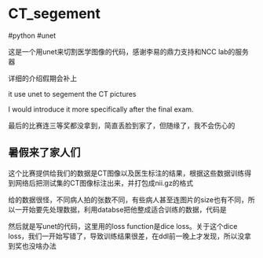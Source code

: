 # CT_segement 

#python #unet

这是一个用unet来切割医学图像的代码，感谢李易的鼎力支持和NCC lab的服务器

详细的介绍假期会补上

it use unet to segement the CT pictures 

I would introduce it more specifically after the final exam.

最后的比赛连三等奖都没拿到，简直丢脸到家了，但随缘了，我不会伤心的

## 暑假来了家人们

这个比赛提供给我们的数据是CT图像以及医生标注的结果，根据这些数据训练得到网络后把测试集的CT图像标注出来，并打包成nii.gz的格式

给的数据很怪，不同病人拍的张数不同，有些病人甚至连图片的size也有不同，所以一开始要先处理数据，利用databse把他整成适合训练的数据，代码是

然后就是写unet的代码，这里用的loss function是dice loss。关于这个dice loss，我们一开始写错了，导致训练结果很差，在ddl前一晚上才发现，所以没拿到奖也没啥办法
